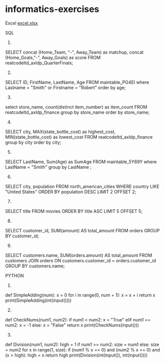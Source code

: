 # informatics-exercises

Εxcel
[excel.xlsx](https://github.com/user-attachments/files/20576877/excel.xlsx)


SQL

1.
SELECT concat (Home_Team, "-", Away_Team) as matchup, 
concat (Home_Goals,"-", Away_Goals) as score
FROM reatcodeltd_axldp_QuarterFinals;

2.
SELECT ID, FirstName, LastName, Age FROM maintable_PG4EI
where Lastname = "Smith" or Firstname = "Robert"
order by age;

3.
select store_name, count(distinct item_number) as item_count
FROM reatcodeltd_axldp_finance
group by store_name
order by store_name;

4.
SELECT city, MAX(state_bottle_cost) as highest_cost, MIN(state_bottle_cost) as lowest_cost
FROM reatcodeltd_axldp_finance
group by city
order by city;

5.
SELECT LastName, Sum(Age) as SumAge
FROM maintable_5Y69Y
where LastName = "Smith"
group by LastName ;

6.
SELECT city, population FROM north_american_cities
WHERE country LIKE "United States"
ORDER BY population DESC
LIMIT 2 OFFSET 2;

7.
SELECT title FROM movies
ORDER BY title ASC
LIMIT 5 OFFSET 5;

8.
SELECT customer_id, SUM(amount) AS total_amount
FROM orders
GROUP BY customer_id;

9.
SELECT customers.name, SUM(orders.amount) AS total_amount
FROM customers
JOIN orders ON customers.customer_id = orders.customer_id
GROUP BY customers.name;

PYTHON

1.
def SimpleAdding(num):
    x = 0
    for i in range(0, num + 1):
        x = x + i
    return x
print(SimpleAdding(int(input())))

2.
def CheckNums(num1, num2):
    if num1 < num2:
        x = "True"
    elif num1 == num2:
        x = -1
    else:
        x = "False"
    return x
  print(CheckNums(input()))

  3.
  def Division(num1, num2):
    high = 1
    if num1 >= num2:
        size = num1
    else:
        size = num2
    for x in range(1, size):
        if (num1 % x == 0) and (num2 % x == 0) and (x > high):
            high = x
    return high
print(Division(int(input()), int(input())))
